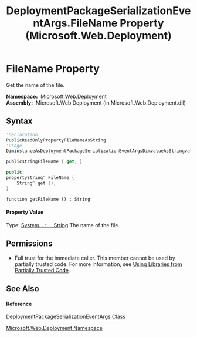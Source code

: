 ﻿---
title: DeploymentPackageSerializationEventArgs.FileName Property  (Microsoft.Web.Deployment)
TOCTitle: FileName Property
ms:assetid: P:Microsoft.Web.Deployment.DeploymentPackageSerializationEventArgs.FileName
ms:mtpsurl: https://msdn.microsoft.com/en-us/library/microsoft.web.deployment.deploymentpackageserializationeventargs.filename(v=VS.90)
ms:contentKeyID: 20208707
ms.date: 05/02/2012
mtps_version: v=VS.90
f1_keywords:
- Microsoft.Web.Deployment.DeploymentPackageSerializationEventArgs.FileName
- Microsoft.Web.Deployment.DeploymentPackageSerializationEventArgs.get_FileName
dev_langs:
- CSharp
- JScript
- VB
- c++
api_location:
- Microsoft.Web.Deployment.dll
api_name:
- Microsoft.Web.Deployment.DeploymentPackageSerializationEventArgs.FileName
- Microsoft.Web.Deployment.DeploymentPackageSerializationEventArgs.get_FileName
api_type:
- Managed
topic_type:
- apiref
- kbSyntax
product_family_name: VS
ROBOTS: INDEX,FOLLOW
---

# FileName Property

Get the name of the file.

**Namespace:**  [Microsoft.Web.Deployment](microsoft-web-deployment-namespace.md)  
**Assembly:**  Microsoft.Web.Deployment (in Microsoft.Web.Deployment.dll)

## Syntax

``` vb
'Declaration
PublicReadOnlyPropertyFileNameAsString
'Usage
DiminstanceAsDeploymentPackageSerializationEventArgsDimvalueAsStringvalue = instance.FileName
```

``` csharp
publicstringFileName { get; }
```

``` c++
public:
propertyString^ FileName {
    String^ get ();
}
```

``` jscript
function getFileName () : String
```

#### Property Value

Type: [System. . :: . .String](https://msdn.microsoft.com/en-us/library/s1wwdcbf\(v=vs.90\))  
The name of the file.  

## Permissions

  - Full trust for the immediate caller. This member cannot be used by partially trusted code. For more information, see [Using Libraries from Partially Trusted Code](https://msdn.microsoft.com/en-us/library/8skskf63\(v=vs.90\)).

## See Also

#### Reference

[DeploymentPackageSerializationEventArgs Class](deploymentpackageserializationeventargs-class-microsoft-web-deployment.md)

[Microsoft.Web.Deployment Namespace](microsoft-web-deployment-namespace.md)

